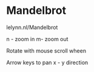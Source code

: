 # Mandelbrot
lelynn.nl/Mandelbrot

n - zoom in
m- zoom out

Rotate with mouse scroll wheen

Arrow keys to pan x - y direction
